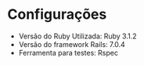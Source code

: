 # Configurações

* Versão do Ruby Utilizada: Ruby 3.1.2
* Versão do framework Rails: 7.0.4
* Ferramenta para testes: Rspec
